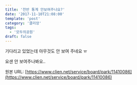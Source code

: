 ```yaml
---
title: '전반 통계 안보여주나요?'
date: '2017-11-10T21:08:00'
template: 'post'
category: '클리앙'
tags: 
  - '모두의공원'
draft: false
---
```


기다리고 있었는데 아무것도 안 보여 주네요 ㅠ

  

요샌 안 보여주나봐요..

원본 URL: [https://www.clien.net/service/board/park/11410086](https://www.clien.net/service/board/park/11410086)